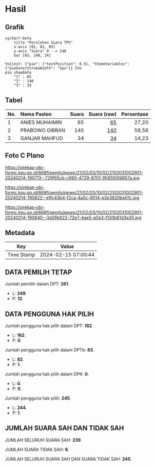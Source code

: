# Hasil

## Grafik

```mermaid
xychart-beta
    title "Perolehan Suara TPS"
    x-axis [01, 02, 03]
    y-axis "Suara" 0 --> 140
    bar [65, 140, 34]
```

```mermaid
%%{init: {"pie": {"textPosition": 0.5}, "themeVariables": {"pieOuterStrokeWidth": "5px"}} }%%
pie showData
    "1" : 65
    "2" : 140
    "3" : 34
```

## Tabel

| No. | Nama Paslon    | Suara | Suara (raw) | Persentase |
|:--- |:-------------- | -----:| -----------:| ----------:|
| 1   | ANIES MUHAIMIN | 65    | [65][p-1]   | 27,20      |
| 2   | PRABOWO GIBRAN | 140   | [140][p-2]  | 58,58      |
| 3   | GANJAR MAHFUD  | 34    | [34][p-3]   | 14,23      |


[p-1]: https://github.com/gigit-pemilu/pemilu-2024-21-kepulauan-riau/blob/main/pilpres/hitung-suara/sub/21-kepulauan-riau/sub/02-karimun/sub/03-karimun/sub/1002-teluk-air/sub/901-tps/sub/paslon-1.txt
[p-2]: https://github.com/gigit-pemilu/pemilu-2024-21-kepulauan-riau/blob/main/pilpres/hitung-suara/sub/21-kepulauan-riau/sub/02-karimun/sub/03-karimun/sub/1002-teluk-air/sub/901-tps/sub/paslon-2.txt
[p-3]: https://github.com/gigit-pemilu/pemilu-2024-21-kepulauan-riau/blob/main/pilpres/hitung-suara/sub/21-kepulauan-riau/sub/02-karimun/sub/03-karimun/sub/1002-teluk-air/sub/901-tps/sub/paslon-3.txt

## Foto C Plano

https://sirekap-obj-formc.kpu.go.id/668f/pemilu/ppwp/21/02/03/10/02/2102031002901-20240214-190713--729f65cb-c985-4729-8701-956593f4857a.jpg

https://sirekap-obj-formc.kpu.go.id/668f/pemilu/ppwp/21/02/03/10/02/2102031002901-20240214-190822--effc43b4-f2ca-4a5c-9014-e3e3820be01c.jpg

https://sirekap-obj-formc.kpu.go.id/668f/pemilu/ppwp/21/02/03/10/02/2102031002901-20240214-190840--3d26b622-72e7-4ae5-a0e3-f130b61d3e35.jpg


## Metadata

| Key        | Value               |
| ---------- | ------------------- |
| Time Stamp | 2024-02-15 07:00:44 |


## DATA PEMILIH TETAP

Jumlah pemilih dalam DPT: **261**.
 * L: **249**.
 * P: **12**.

## DATA PENGGUNA HAK PILIH

Jumlah pengguna hak pilih dalam DPT: **162**.
 * L: **162**.
 * P: **0**.

Jumlah pengguna hak pilih dalam DPTb: **83**.
 * L: **82**.
 * P: **1**.

Jumlah pengguna hak pilih dalam DPK: **0**.
 * L: **0**.
 * P: **0**.

Jumlah pengguna hak pilih: **245**.
 * L: **244**.
 * P: **1**.

## JUMLAH SUARA SAH DAN TIDAK SAH

JUMLAH SELURUH SUARA SAH: **239**.

JUMLAH SUARA TIDAK SAH: **6**.

JUMLAH SELURUH SUARA SAH DAN SUARA TIDAK SAH: **245**.


